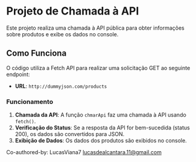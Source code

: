 # Projeto de Chamada à API
Este projeto realiza uma chamada à API pública para obter informações sobre produtos e exibe os dados no console.

## Como Funciona
O código utiliza a Fetch API para realizar uma solicitação GET ao seguinte endpoint:
- **URL**: `http://dummyjson.com/products`

### Funcionamento
1. **Chamada da API**: A função `chmarApi` faz uma chamada à API usando `fetch()`.
2. **Verificação do Status**: Se a resposta da API for bem-sucedida (status 200), os dados são convertidos para JSON.
3. **Exibição de Dados**: Os dados dos produtos são exibidos no console.


Co-authored-by: LucasViana7 <lucasdealcantara.11@gmail.com>
